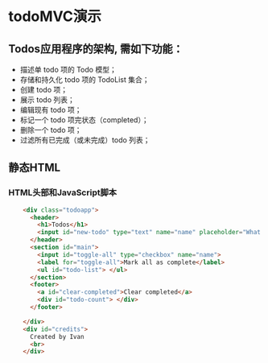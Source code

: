 # todoMVC演示
## Todos应用程序的架构, 需如下功能：
* 描述单 todo 项的 Todo 模型；
* 存储和持久化 todo 项的 TodoList 集合；
* 创建 todo 项；
* 展示 todo 列表；
* 编辑现有 todo 项；
* 标记一个 todo 项完状态（completed）；
* 删除一个 todo 项；
* 过滤所有已完成（或未完成）todo 列表；
## 静态HTML
### HTML头部和JavaScript脚本
```html
    <div class="todoapp">
      <header>
        <h1>Todos</h1>
        <input id="new-todo" type="text" name="name" placeholder="What needs to be done?">
      </header>
      <section id="main">
        <input id="toggle-all" type="checkbox" name="name">
        <label for="toggle-all">Mark all as complete</label>
        <ul id="todo-list"> </ul>
      </section>
      <footer>
        <a id="clear-completed">Clear completed</a>
        <div id="todo-count"> </div>
      </footer>

    </div>
    <div id="credits">
      Created by Ivan
      <br>
    </div>
```
